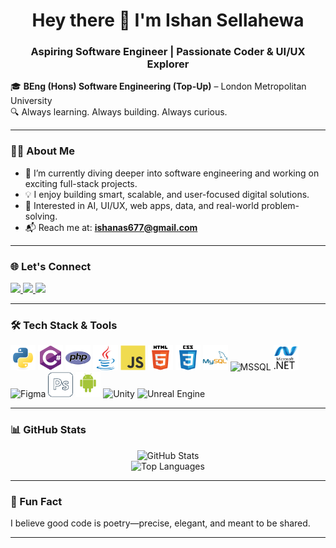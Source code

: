 <h1 align="center">Hey there 👋 I'm Ishan Sellahewa</h1>
<h3 align="center">Aspiring Software Engineer | Passionate Coder & UI/UX Explorer</h3>

🎓 **BEng (Hons) Software Engineering (Top-Up)** – London Metropolitan University  
🔍 Always learning. Always building. Always curious.  

---

### 👨‍💻 About Me
- 🚀 I’m currently diving deeper into software engineering and working on exciting full-stack projects.
- 💡 I enjoy building smart, scalable, and user-focused digital solutions.
- 🎯 Interested in AI, UI/UX, web apps, data, and real-world problem-solving.
- 📬 Reach me at: **ishanas677@gmail.com**

---

### 🌐 Let's Connect
<p align="left">
  <a href="https://linkedin.com/in/ishan-asahara-sellahewa-0b6091299" target="_blank">
    <img src="https://img.shields.io/badge/LinkedIn-blue?logo=linkedin&style=for-the-badge" />
  </a>
  <a href="[https://fb.com/ishan.asahara.sellahewa](https://www.facebook.com/share/15DvWoH7Qr/)" target="_blank">
    <img src="https://img.shields.io/badge/Facebook-1877F2?logo=facebook&logoColor=white&style=for-the-badge" />
  </a>
  <a href="mailto:ishanas677@gmail.com">
    <img src="https://img.shields.io/badge/Email-D14836?logo=gmail&logoColor=white&style=for-the-badge" />
  </a>
</p>

---

### 🛠️ Tech Stack & Tools
<p align="left">
  <img src="https://raw.githubusercontent.com/devicons/devicon/master/icons/python/python-original.svg" alt="Python" width="40"/>
  <img src="https://raw.githubusercontent.com/devicons/devicon/master/icons/csharp/csharp-original.svg" alt="C#" width="40"/>
  <img src="https://raw.githubusercontent.com/devicons/devicon/master/icons/php/php-original.svg" alt="PHP" width="40"/>
  <img src="https://raw.githubusercontent.com/devicons/devicon/master/icons/java/java-original.svg" alt="Java" width="40"/>
  <img src="https://raw.githubusercontent.com/devicons/devicon/master/icons/javascript/javascript-original.svg" alt="JavaScript" width="40"/>
  <img src="https://raw.githubusercontent.com/devicons/devicon/master/icons/html5/html5-original-wordmark.svg" alt="HTML" width="40"/>
  <img src="https://raw.githubusercontent.com/devicons/devicon/master/icons/css3/css3-original-wordmark.svg" alt="CSS" width="40"/>
  <img src="https://raw.githubusercontent.com/devicons/devicon/master/icons/mysql/mysql-original-wordmark.svg" alt="MySQL" width="40"/>
  <img src="https://www.svgrepo.com/show/303229/microsoft-sql-server-logo.svg" alt="MSSQL" width="40"/>
  <img src="https://raw.githubusercontent.com/devicons/devicon/master/icons/dot-net/dot-net-original-wordmark.svg" alt=".NET" width="40"/>
  <img src="https://www.vectorlogo.zone/logos/figma/figma-icon.svg" alt="Figma" width="40"/>
  <img src="https://raw.githubusercontent.com/devicons/devicon/master/icons/photoshop/photoshop-line.svg" alt="Photoshop" width="40"/>
  <img src="https://raw.githubusercontent.com/devicons/devicon/master/icons/android/android-original-wordmark.svg" alt="Android" width="40"/>
  <img src="https://www.vectorlogo.zone/logos/unity3d/unity3d-icon.svg" alt="Unity" width="40"/>
  <img src="https://raw.githubusercontent.com/kenangundogan/fontisto/036b7eca71aab1bef8e6a0518f7329f13ed62f6b/icons/svg/brand/unreal-engine.svg" alt="Unreal Engine" width="40"/>
</p>

---

### 📊 GitHub Stats
<p align="center">
  <img src="https://github-readme-stats.vercel.app/api?username=ishanselle&show_icons=true&theme=radical" alt="GitHub Stats" />
  <br />
  <img src="https://github-readme-stats.vercel.app/api/top-langs/?username=ishanselle&layout=compact&theme=radical" alt="Top Languages" />
</p>

---

### 🧠 Fun Fact
I believe good code is poetry—precise, elegant, and meant to be shared.

---

